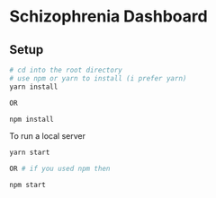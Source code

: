# Schizophrenia Dashboard

## Setup

```bash
# cd into the root directory
# use npm or yarn to install (i prefer yarn)
yarn install

OR

npm install
```

To run a local server
```bash
yarn start

OR # if you used npm then

npm start
```